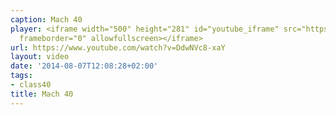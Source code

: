 ```yaml
---
caption: Mach 40
player: <iframe width="500" height="281" id="youtube_iframe" src="https://www.youtube.com/embed/DdwNVc8-xaY?feature=oembed&amp;enablejsapi=1&amp;origin=https://safe.txmblr.com&amp;wmode=opaque"
  frameborder="0" allowfullscreen></iframe>
url: https://www.youtube.com/watch?v=DdwNVc8-xaY
layout: video
date: '2014-08-07T12:08:28+02:00'
tags:
- class40
title: Mach 40
---
```

